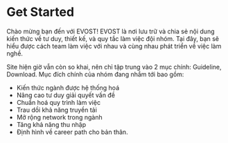 # Get Started

Chào mừng bạn đến với EVOST! EVOST là nơi lưu trữ và chia sẻ nội dung kiến thức về tư duy, thiết kế, và quy tắc làm việc đội nhóm. Tại đây, bạn sẽ hiểu được cách team làm việc với nhau và cùng nhau phát triển về việc làm nghề.

Site hiện giờ vẫn còn so khai, nên chỉ tập trung vào 2 mục chính: Guideline, Download. Mục đích chính của nhóm đang nhắm tới bao gồm:

- Kiến thức ngành được hệ thống hoá
- Nâng cao tư duy giải quyết vấn đề
- Chuẩn hoá quy trình làm việc
- Trau dồi khả năng truyền tải
- Mở rộng network trong ngành
- Tăng khả năng thu nhập
- Định hình về career path cho bản thân.

